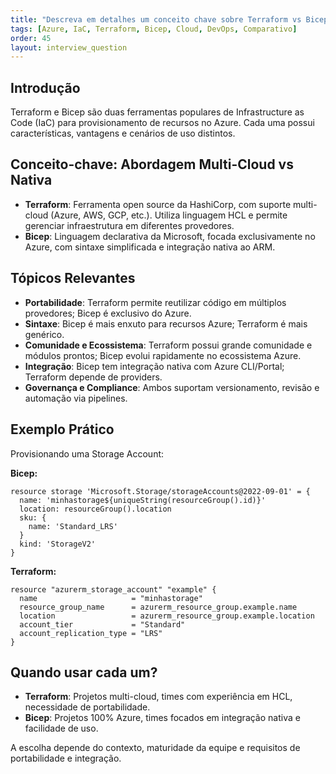 ```yaml
---
title: "Descreva em detalhes um conceito chave sobre Terraform vs Bicep relevante para arquitetura no Azure."
tags: [Azure, IaC, Terraform, Bicep, Cloud, DevOps, Comparativo]
order: 45
layout: interview_question
---
```


## Introdução

Terraform e Bicep são duas ferramentas populares de Infrastructure as Code (IaC) para provisionamento de recursos no Azure. Cada uma possui características, vantagens e cenários de uso distintos.

## Conceito-chave: Abordagem Multi-Cloud vs Nativa

- **Terraform**: Ferramenta open source da HashiCorp, com suporte multi-cloud (Azure, AWS, GCP, etc.). Utiliza linguagem HCL e permite gerenciar infraestrutura em diferentes provedores.
- **Bicep**: Linguagem declarativa da Microsoft, focada exclusivamente no Azure, com sintaxe simplificada e integração nativa ao ARM.

## Tópicos Relevantes

- **Portabilidade**: Terraform permite reutilizar código em múltiplos provedores; Bicep é exclusivo do Azure.
- **Sintaxe**: Bicep é mais enxuto para recursos Azure; Terraform é mais genérico.
- **Comunidade e Ecossistema**: Terraform possui grande comunidade e módulos prontos; Bicep evolui rapidamente no ecossistema Azure.
- **Integração**: Bicep tem integração nativa com Azure CLI/Portal; Terraform depende de providers.
- **Governança e Compliance**: Ambos suportam versionamento, revisão e automação via pipelines.

## Exemplo Prático

Provisionando uma Storage Account:

**Bicep:**

```bicep
resource storage 'Microsoft.Storage/storageAccounts@2022-09-01' = {
  name: 'minhastorage${uniqueString(resourceGroup().id)}'
  location: resourceGroup().location
  sku: {
    name: 'Standard_LRS'
  }
  kind: 'StorageV2'
}
```

**Terraform:**

```hcl
resource "azurerm_storage_account" "example" {
  name                     = "minhastorage"
  resource_group_name      = azurerm_resource_group.example.name
  location                 = azurerm_resource_group.example.location
  account_tier             = "Standard"
  account_replication_type = "LRS"
}
```

## Quando usar cada um?

- **Terraform**: Projetos multi-cloud, times com experiência em HCL, necessidade de portabilidade.
- **Bicep**: Projetos 100% Azure, times focados em integração nativa e facilidade de uso.

A escolha depende do contexto, maturidade da equipe e requisitos de portabilidade e integração.
